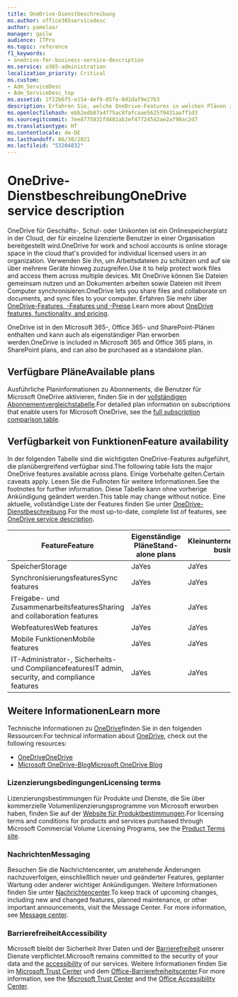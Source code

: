 ```yaml
---
title: OneDrive-Dienstbeschreibung
ms.author: office365servicedesc
author: pamelaar
manager: gailw
audience: ITPro
ms.topic: reference
f1_keywords:
- onedrive-for-business-service-description
ms.service: o365-administration
localization_priority: Critical
ms.custom:
- Adm_ServiceDesc
- Adm_ServiceDesc_top
ms.assetid: 2f22b6f5-e154-4ef9-85fe-0d1daf9e27b3
description: Erfahren Sie, welche OneDrive-Features in welchen Plänen zur Verfügung stehen.
ms.openlocfilehash: ebb2edb87a4f75ac8fafcaae5625f9431aaff1d3
ms.sourcegitcommit: 7ee8775831fd481ab2ef477245d2ae2af98ac2d7
ms.translationtype: HT
ms.contentlocale: de-DE
ms.lasthandoff: 06/30/2021
ms.locfileid: "53204832"
---
```

# <a name="onedrive-service-description"></a><span data-ttu-id="6bcff-103">OneDrive-Dienstbeschreibung</span><span class="sxs-lookup"><span data-stu-id="6bcff-103">OneDrive service description</span></span>

<span data-ttu-id="6bcff-104">OneDrive für Geschäfts-, Schul- oder Unikonten ist ein Onlinespeicherplatz in der Cloud, der für einzelne lizenzierte Benutzer in einer Organisation bereitgestellt wird.</span><span class="sxs-lookup"><span data-stu-id="6bcff-104">OneDrive for work and school accounts is online storage space in the cloud that's provided for individual licensed users in an organization.</span></span> <span data-ttu-id="6bcff-105">Verwenden Sie ihn, um Arbeitsdateien zu schützen und auf sie über mehrere Geräte hinweg zuzugreifen.</span><span class="sxs-lookup"><span data-stu-id="6bcff-105">Use it to help protect work files and access them across multiple devices.</span></span> <span data-ttu-id="6bcff-106">Mit OneDrive können Sie Dateien gemeinsam nutzen und an Dokumenten arbeiten sowie Dateien mit Ihrem Computer synchronisieren.</span><span class="sxs-lookup"><span data-stu-id="6bcff-106">OneDrive lets you share files and collaborate on documents, and sync files to your computer.</span></span> <span data-ttu-id="6bcff-107">Erfahren Sie mehr über [OneDrive-Features, -Features und -Preise](https://www.microsoft.com/microsoft-365/onedrive/onedrive-for-business).</span><span class="sxs-lookup"><span data-stu-id="6bcff-107">Learn more about [OneDrive features, functionality, and pricing](https://www.microsoft.com/microsoft-365/onedrive/onedrive-for-business).</span></span>

<span data-ttu-id="6bcff-108">OneDrive ist in den Microsoft 365-, Office 365- und SharePoint-Plänen enthalten und kann auch als eigenständiger Plan erworben werden.</span><span class="sxs-lookup"><span data-stu-id="6bcff-108">OneDrive is included in Microsoft 365 and Office 365 plans, in SharePoint plans, and can also be purchased as a standalone plan.</span></span>

## <a name="available-plans"></a><span data-ttu-id="6bcff-109">Verfügbare Pläne</span><span class="sxs-lookup"><span data-stu-id="6bcff-109">Available plans</span></span>

<span data-ttu-id="6bcff-110">Ausführliche Planinformationen zu Abonnements, die Benutzer für Microsoft OneDrive aktivieren, finden Sie in der [vollständigen Abonnementvergleichstabelle](https://go.microsoft.com/fwlink/?linkid=2139145).</span><span class="sxs-lookup"><span data-stu-id="6bcff-110">For detailed plan information on subscriptions that enable users for Microsoft OneDrive, see the [full subscription comparison table](https://go.microsoft.com/fwlink/?linkid=2139145).</span></span>

## <a name="feature-availability"></a><span data-ttu-id="6bcff-111">Verfügbarkeit von Funktionen</span><span class="sxs-lookup"><span data-stu-id="6bcff-111">Feature availability</span></span>

<span data-ttu-id="6bcff-112">In der folgenden Tabelle sind die wichtigsten OneDrive-Features aufgeführt, die planübergreifend verfügbar sind.</span><span class="sxs-lookup"><span data-stu-id="6bcff-112">The following table lists the major OneDrive features available across plans.</span></span> <span data-ttu-id="6bcff-113">Einige Vorbehalte gelten.</span><span class="sxs-lookup"><span data-stu-id="6bcff-113">Certain caveats apply.</span></span> <span data-ttu-id="6bcff-114">Lesen Sie die Fußnoten für weitere Informationen.</span><span class="sxs-lookup"><span data-stu-id="6bcff-114">See the footnotes for further information.</span></span> <span data-ttu-id="6bcff-115">Diese Tabelle kann ohne vorherige Ankündigung geändert werden.</span><span class="sxs-lookup"><span data-stu-id="6bcff-115">This table may change without notice.</span></span> <span data-ttu-id="6bcff-116">Eine aktuelle, vollständige Liste der Features finden Sie unter [OneDrive-Dienstbeschreibung](/office365/servicedescriptions/onedrive-for-business-service-description).</span><span class="sxs-lookup"><span data-stu-id="6bcff-116">For the most up-to-date, complete list of features, see [OneDrive service description](/office365/servicedescriptions/onedrive-for-business-service-description).</span></span>

| <span data-ttu-id="6bcff-117">Feature</span><span class="sxs-lookup"><span data-stu-id="6bcff-117">Feature</span></span> | <span data-ttu-id="6bcff-118">Eigenständige Pläne</span><span class="sxs-lookup"><span data-stu-id="6bcff-118">Stand-alone plans</span></span> | <span data-ttu-id="6bcff-119">Kleinunternehmen</span><span class="sxs-lookup"><span data-stu-id="6bcff-119">Small business</span></span> | <span data-ttu-id="6bcff-120">Unternehmen</span><span class="sxs-lookup"><span data-stu-id="6bcff-120">Enterprise</span></span> | <span data-ttu-id="6bcff-121">Bildung</span><span class="sxs-lookup"><span data-stu-id="6bcff-121">Education</span></span> | <span data-ttu-id="6bcff-122">Behörden</span><span class="sxs-lookup"><span data-stu-id="6bcff-122">Government</span></span> | <span data-ttu-id="6bcff-123">Gemeinnützige Organisationen</span><span class="sxs-lookup"><span data-stu-id="6bcff-123">Nonprofits</span></span>  |
|---------|-------------------|----------------|------------|-----------|------------|-------------|
| <span data-ttu-id="6bcff-124">Speicher</span><span class="sxs-lookup"><span data-stu-id="6bcff-124">Storage</span></span> | <span data-ttu-id="6bcff-125">Ja</span><span class="sxs-lookup"><span data-stu-id="6bcff-125">Yes</span></span> | <span data-ttu-id="6bcff-126">Ja</span><span class="sxs-lookup"><span data-stu-id="6bcff-126">Yes</span></span> | <span data-ttu-id="6bcff-127">Ja</span><span class="sxs-lookup"><span data-stu-id="6bcff-127">Yes</span></span> | <span data-ttu-id="6bcff-128">Ja</span><span class="sxs-lookup"><span data-stu-id="6bcff-128">Yes</span></span> | <span data-ttu-id="6bcff-129">Ja</span><span class="sxs-lookup"><span data-stu-id="6bcff-129">Yes</span></span> | <span data-ttu-id="6bcff-130">Ja</span><span class="sxs-lookup"><span data-stu-id="6bcff-130">Yes</span></span> |
| <span data-ttu-id="6bcff-131">Synchronisierungsfeatures</span><span class="sxs-lookup"><span data-stu-id="6bcff-131">Sync features</span></span> | <span data-ttu-id="6bcff-132">Ja</span><span class="sxs-lookup"><span data-stu-id="6bcff-132">Yes</span></span> | <span data-ttu-id="6bcff-133">Ja</span><span class="sxs-lookup"><span data-stu-id="6bcff-133">Yes</span></span> | <span data-ttu-id="6bcff-134">Ja</span><span class="sxs-lookup"><span data-stu-id="6bcff-134">Yes</span></span> | <span data-ttu-id="6bcff-135">Ja</span><span class="sxs-lookup"><span data-stu-id="6bcff-135">Yes</span></span> | <span data-ttu-id="6bcff-136">Ja</span><span class="sxs-lookup"><span data-stu-id="6bcff-136">Yes</span></span> | <span data-ttu-id="6bcff-137">Ja</span><span class="sxs-lookup"><span data-stu-id="6bcff-137">Yes</span></span> |
| <span data-ttu-id="6bcff-138">Freigabe- und Zusammenarbeitsfeatures</span><span class="sxs-lookup"><span data-stu-id="6bcff-138">Sharing and collaboration features</span></span> | <span data-ttu-id="6bcff-139">Ja</span><span class="sxs-lookup"><span data-stu-id="6bcff-139">Yes</span></span> | <span data-ttu-id="6bcff-140">Ja</span><span class="sxs-lookup"><span data-stu-id="6bcff-140">Yes</span></span> | <span data-ttu-id="6bcff-141">Ja</span><span class="sxs-lookup"><span data-stu-id="6bcff-141">Yes</span></span> | <span data-ttu-id="6bcff-142">Ja</span><span class="sxs-lookup"><span data-stu-id="6bcff-142">Yes</span></span> | <span data-ttu-id="6bcff-143">Ja</span><span class="sxs-lookup"><span data-stu-id="6bcff-143">Yes</span></span> | <span data-ttu-id="6bcff-144">Ja</span><span class="sxs-lookup"><span data-stu-id="6bcff-144">Yes</span></span> |
| <span data-ttu-id="6bcff-145">Webfeatures</span><span class="sxs-lookup"><span data-stu-id="6bcff-145">Web features</span></span> | <span data-ttu-id="6bcff-146">Ja</span><span class="sxs-lookup"><span data-stu-id="6bcff-146">Yes</span></span> | <span data-ttu-id="6bcff-147">Ja</span><span class="sxs-lookup"><span data-stu-id="6bcff-147">Yes</span></span> | <span data-ttu-id="6bcff-148">Ja</span><span class="sxs-lookup"><span data-stu-id="6bcff-148">Yes</span></span> | <span data-ttu-id="6bcff-149">Ja</span><span class="sxs-lookup"><span data-stu-id="6bcff-149">Yes</span></span> | <span data-ttu-id="6bcff-150">Ja</span><span class="sxs-lookup"><span data-stu-id="6bcff-150">Yes</span></span> | <span data-ttu-id="6bcff-151">Ja</span><span class="sxs-lookup"><span data-stu-id="6bcff-151">Yes</span></span> |
| <span data-ttu-id="6bcff-152">Mobile Funktionen</span><span class="sxs-lookup"><span data-stu-id="6bcff-152">Mobile features</span></span> | <span data-ttu-id="6bcff-153">Ja</span><span class="sxs-lookup"><span data-stu-id="6bcff-153">Yes</span></span> | <span data-ttu-id="6bcff-154">Ja</span><span class="sxs-lookup"><span data-stu-id="6bcff-154">Yes</span></span> | <span data-ttu-id="6bcff-155">Ja</span><span class="sxs-lookup"><span data-stu-id="6bcff-155">Yes</span></span> | <span data-ttu-id="6bcff-156">Ja</span><span class="sxs-lookup"><span data-stu-id="6bcff-156">Yes</span></span> | <span data-ttu-id="6bcff-157">Ja</span><span class="sxs-lookup"><span data-stu-id="6bcff-157">Yes</span></span> | <span data-ttu-id="6bcff-158">Ja</span><span class="sxs-lookup"><span data-stu-id="6bcff-158">Yes</span></span> |
| <span data-ttu-id="6bcff-159">IT-Administrator-, Sicherheits- und Compliancefeatures</span><span class="sxs-lookup"><span data-stu-id="6bcff-159">IT admin, security, and compliance features</span></span> | <span data-ttu-id="6bcff-160">Ja</span><span class="sxs-lookup"><span data-stu-id="6bcff-160">Yes</span></span> | <span data-ttu-id="6bcff-161">Ja</span><span class="sxs-lookup"><span data-stu-id="6bcff-161">Yes</span></span> | <span data-ttu-id="6bcff-162">Ja</span><span class="sxs-lookup"><span data-stu-id="6bcff-162">Yes</span></span> | <span data-ttu-id="6bcff-163">Ja</span><span class="sxs-lookup"><span data-stu-id="6bcff-163">Yes</span></span> | <span data-ttu-id="6bcff-164">Ja</span><span class="sxs-lookup"><span data-stu-id="6bcff-164">Yes</span></span> | <span data-ttu-id="6bcff-165">Ja</span><span class="sxs-lookup"><span data-stu-id="6bcff-165">Yes</span></span> |

## <a name="learn-more"></a><span data-ttu-id="6bcff-166">Weitere Informationen</span><span class="sxs-lookup"><span data-stu-id="6bcff-166">Learn more</span></span>

<span data-ttu-id="6bcff-167">Technische Informationen zu [OneDrive](https://www.microsoft.com/microsoft-365/onedrive/onedrive-for-business)finden Sie in den folgenden Ressourcen:</span><span class="sxs-lookup"><span data-stu-id="6bcff-167">For technical information about [OneDrive](https://www.microsoft.com/microsoft-365/onedrive/onedrive-for-business), check out the following resources:</span></span>

- [<span data-ttu-id="6bcff-168">OneDrive</span><span class="sxs-lookup"><span data-stu-id="6bcff-168">OneDrive</span></span>](/onedrive/onedrive)
- [<span data-ttu-id="6bcff-169">Microsoft OneDrive-Blog</span><span class="sxs-lookup"><span data-stu-id="6bcff-169">Microsoft OneDrive Blog</span></span>](https://techcommunity.microsoft.com/t5/microsoft-onedrive-blog/bg-p/OneDriveBlog)

### <a name="licensing-terms"></a><span data-ttu-id="6bcff-170">Lizenzierungsbedingungen</span><span class="sxs-lookup"><span data-stu-id="6bcff-170">Licensing terms</span></span>

<span data-ttu-id="6bcff-171">Lizenzierungsbestimmungen für Produkte und Dienste, die Sie über kommerzielle Volumenlizenzierungsprogramme von Microsoft erworben haben, finden Sie auf der [Website für Produktbestimmungen](https://www.microsoft.com/licensing/terms/).</span><span class="sxs-lookup"><span data-stu-id="6bcff-171">For licensing terms and conditions for products and services purchased through Microsoft Commercial Volume Licensing Programs, see the [Product Terms site](https://www.microsoft.com/licensing/terms/).</span></span>

### <a name="messaging"></a><span data-ttu-id="6bcff-172">Nachrichten</span><span class="sxs-lookup"><span data-stu-id="6bcff-172">Messaging</span></span>

<span data-ttu-id="6bcff-p103">Besuchen Sie die Nachrichtencenter, um anstehende Änderungen nachzuverfolgen, einschließlich neuer und geänderter Features, geplanter Wartung oder anderer wichtiger Ankündigungen. Weitere Informationen finden Sie unter [Nachrichtencenter](/microsoft-365/admin/manage/message-center).</span><span class="sxs-lookup"><span data-stu-id="6bcff-p103">To keep track of upcoming changes, including new and changed features, planned maintenance, or other important announcements, visit the Message Center. For more information, see [Message center](/microsoft-365/admin/manage/message-center).</span></span>

### <a name="accessibility"></a><span data-ttu-id="6bcff-175">Barrierefreiheit</span><span class="sxs-lookup"><span data-stu-id="6bcff-175">Accessibility</span></span>

<span data-ttu-id="6bcff-176">Microsoft bleibt der Sicherheit Ihrer Daten und der [Barrierefreiheit](https://www.microsoft.com/trust-center/compliance/accessibility) unserer Dienste verpflichtet.</span><span class="sxs-lookup"><span data-stu-id="6bcff-176">Microsoft remains committed to the security of your data and the [accessibility](https://www.microsoft.com/trust-center/compliance/accessibility) of our services.</span></span> <span data-ttu-id="6bcff-177">Weitere Informationen finden Sie im [Microsoft Trust Center](https://www.microsoft.com/trust-center) und dem [Office-Barrierefreiheitscenter](https://support.microsoft.com/office/office-accessibility-center-resources-for-people-with-disabilities-ecab0fcf-d143-4fe8-a2ff-6cd596bddc6d).</span><span class="sxs-lookup"><span data-stu-id="6bcff-177">For more information, see the [Microsoft Trust Center](https://www.microsoft.com/trust-center) and the [Office Accessibility Center](https://support.microsoft.com/office/office-accessibility-center-resources-for-people-with-disabilities-ecab0fcf-d143-4fe8-a2ff-6cd596bddc6d).</span></span>
